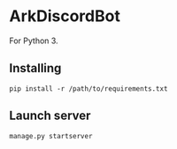 # ArkDiscordBot

For Python 3.

## Installing

```
pip install -r /path/to/requirements.txt
```

## Launch server

```
manage.py startserver
```


